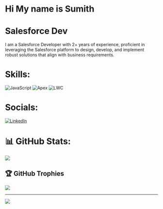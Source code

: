 # Hi My name is Sumith
# Salesforce Dev
I am a Salesforce Developer with 2+ years of experience, proficient in leveraging the Salesforce platform to design, develop, and implement robust solutions that align with business requirements.<br>

# Skills:
![JavaScript](https://img.shields.io/badge/javascript-%23323330.svg?style=plastic&logo=javascript&logoColor=%23F7DF1E)
![Apex](https://img.shields.io/badge/Apex-%23323330.svg?style=plastic&logo=Apex&logoColor=%23F7DF1E)
![LWC](https://img.shields.io/badge/LWC-%23323330.svg?style=plastic&logo=LWC&logoColor=%23F7DF1E)



# Socials:
[![LinkedIn](https://img.shields.io/badge/LinkedIn-%230077B5.svg?logo=linkedin&logoColor=white)](https://linkedin.com/in/https://linkedin.com/in/sumith-es-013) 


# 📊 GitHub Stats:

![](https://github-readme-stats.vercel.app/api/top-langs/?username=sumith07&theme=dark&hide_border=false&include_all_commits=false&count_private=false&layout=compact)

## 🏆 GitHub Trophies
![](https://github-profile-trophy.vercel.app/?username=sumith07&theme=dark&no-frame=false&no-bg=true&margin-w=4)

---
[![](https://visitcount.itsvg.in/api?id=sumith07&icon=0&color=0)](https://visitcount.itsvg.in)

<!-- Proudly created with GPRM ( https://gprm.itsvg.in ) -->
